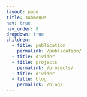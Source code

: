 ```yaml
---
layout: page
title: submenus
nav: true
nav_order: 8
dropdown: true
children:
  - title: publication
    permalink: /publication/
  - title: divider
  - title: projects
    permalink: /projects/
  - title: divider
  - title: blog
    permalink: /blog/
---
```

